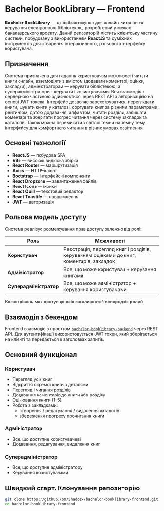 # Bachelor BookLibrary — Frontend

**Bachelor BookLibrary** — це вебзастосунок для онлайн-читання та керування електронною бібліотекою, розроблений у межах бакалаврського проєкту. Даний репозиторій містить клієнтську частину системи, побудовану з використанням **ReactJS** та суміжних інструментів для створення інтерактивного, рольового інтерфейсу користувача.

## Призначення

Система призначена для надання користувачам можливості читати книги онлайн, взаємодіяти з вмістом (додавати коментарі, оцінки, закладки), адміністраторам — керувати бібліотекою, а суперадміністратори - керувати і користувачами. Вся взаємодія з серверною частиною здійснюється через REST API з авторизацією на основі JWT токена.
Інтерфейс дозволяє зареєструватися, переглядати книги, шукати книги у каталозі, сортувати книг за різними параметрами: рейтингом, датою додавання, алфавітом, читати розділи, залишати коментарі та зберігати прогрес читання через систему закладок та каталогів. Також можна перемикати з світлої темни на темну тему інтерфейсу для комфортного читання в різних умовах освітлення.

## Основні технології

- **ReactJS** — побудова SPA
- **Vite** — високошвидкісна збірка
- **React Router** — маршрутизація
- **Axios** — HTTP-клієнт
- **Bootstrap** — інтерфейсні компоненти
- **React Dropzone** — завантаження файлів
- **React Icons** — іконки
- **React Quill** — текстовий редактор
- **React Toastify** — повідомлення
- **JWT** — авторизація

## Рольова модель доступу

Система реалізує розмежування прав доступу залежно від ролі:

| Роль              | Можливості                                                                 |
|-------------------|----------------------------------------------------------------------------|
| **Користувач**     | Реєстрація, перегляд книг і розділів, керуванням оцінками до книг, коментарів, закладок         |
| **Адміністратор**  | Все, що може користувач + керування книгами                        |
| **Суперадміністратор** | Все, що може адміністратор + керування користувачами                     |

Кожен рівень має доступ до всіх можливостей попередніх ролей.

## Взаємодія з бекендом

Frontend взаємодіє з проєктом [`bachelor-booklibrary-backend`](https://github.com/Shadozx/bachelor-booklibrary-backend) через REST API. Для аутентифікації використовується JWT токен, який зберігається на клієнті та передається в заголовках запитів.

## Основний функціонал

### Користувач
- Перегляд усіх книг
- Відкриття окремої книги з деталями
- Перегляд і читання розділів
- Додавання коментарів до книги або розділу
- Оцінювання книги (1–5)
- Робота з закладками:
  - створення / редагування / видалення каталогів
  - збереження прогресу прочитання книги

### Адміністратор
- Все, що доступне користувачеві
- Додавання, редагування, видалення книг

### Суперадміністратор
- Все, що доступне адміністратору
- Керування користувачами

## Швидкий старт. Клонування репозиторію
```bash
git clone https://github.com/Shadozx/bachelor-booklibrary-frontend.git
cd bachelor-booklibrary-frontend

